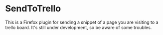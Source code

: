 # SendToTrello

This is a Firefox plugin for sending a snippet of a page you are visiting to a trello board. It's still under development, so be aware of some troubles.
